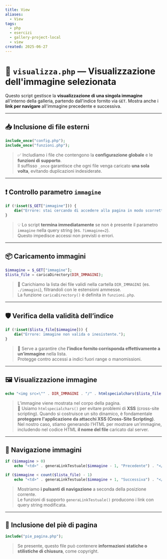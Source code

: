 ```yaml
---
title: View
aliases:
  - View
tags:
  - php
  - esercizi
  - gallery-project-local
  - view
created: 2025-06-27
---
```

# 📸 `visualizza.php` — Visualizzazione dell'immagine selezionata

Questo script gestisce la **visualizzazione di una singola immagine** all'interno della galleria, partendo dall'indice fornito via `GET`. Mostra anche i **link per navigare** all'immagine precedente e successiva.

---

## 📥 Inclusione di file esterni


```php
include_once("config.php");
include_once("funzioni.php");
```

> ✅ Includiamo i file che contengono la **configurazione globale** e le **funzioni di supporto**.  
> Il suffisso `_once` garantisce che ogni file venga caricato **una sola volta**, evitando duplicazioni indesiderate.

---

## ❗ Controllo parametro `immagine`

```php
if (!isset($_GET["immagine"])) {
    die("Errore: stai cercando di accedere alla pagina in modo scorretto\n");
}
```

> 💡 Lo script **termina immediatamente** se non è presente il parametro `immagine` nella query string (es. `?immagine=2`).  
> Questo impedisce accessi non previsti o errori.

---

## 📦 Caricamento immagini

```php
$immagine = $_GET["immagine"];
$lista_file = caricaDirectory(DIR_IMMAGINI);
```

> 🔄 Carichiamo la lista dei file validi nella cartella `DIR_IMMAGINI` (es. `./immagini`), filtrandoli con le estensioni ammesse.  
> La funzione `caricaDirectory()` è definita in `funzioni.php`.

---

## 🛡️ Verifica della validità dell’indice

```php
if (!isset($lista_file[$immagine])) {
    die("Errore: immagine non valida o inesistente.");
}
```

> 🧱 Serve a garantire che **l’indice fornito corrisponda effettivamente a un’immagine** nella lista.  
> Protegge contro accessi a indici fuori range o manomissioni.

---

## 🖼️ Visualizzazione immagine

```php
echo "<img src=\"" . DIR_IMMAGINI . "/" . htmlspecialchars($lista_file[$immagine]) . "\"/>";
```

> L'immagine viene mostrata nel corpo della pagina.  
> 🔐 Usiamo `htmlspecialchars()` per evitare problemi di **XSS** (cross-site scripting).
> 	Quando si costruisce un sito dinamico, è fondamentale **proteggere l'applicazione da attacchi XSS (Cross-Site Scripting)**.  Nel nostro caso, stiamo generando l’HTML per mostrare un'immagine, includendo nel codice HTML **il nome del file** caricato dal server.

---

## 🔄 Navigazione immagini

```php
if ($immagine > 0)
    echo "<td>" . generaLinkTestuale($immagine - 1, "Precedente") . "</td>";

if ($immagine < count($lista_file) - 1)
    echo "<td>" . generaLinkTestuale($immagine + 1, "Successiva") . "</td>";
```

> Mostriamo **i pulsanti di navigazione** a seconda della posizione corrente.  
> Le funzioni di supporto `generaLinkTestuale()` producono i link con query string modificata.

---

## 🧱 Inclusione del piè di pagina

```php
include("pie_pagina.php");
```

> Se presente, questo file può contenere **informazioni statiche o stilistiche di chiusura**, come copyright.
